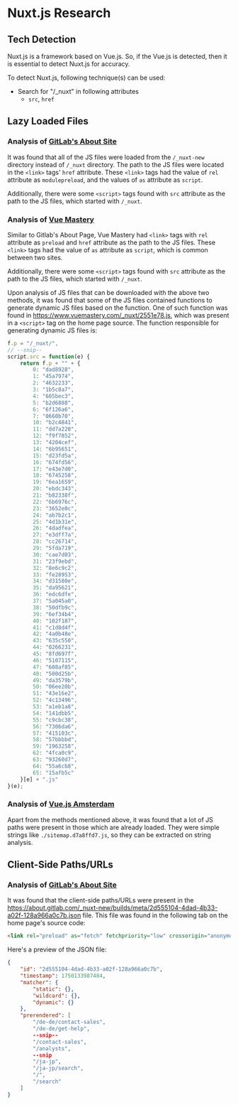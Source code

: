# Nuxt.js Research
## Tech Detection
Nuxt.js is a framework based on Vue.js. So, if the Vue.js is detected, then it is essential to detect Nuxt.js for accuracy.

To detect Nuxt.js, following technique(s) can be used: 
- Search for "/_nuxt" in following attributes
    - `src`, `href`

## Lazy Loaded Files
### Analysis of [GitLab's About Site](https://about.gitlab.com/)
It was found that all of the JS files were loaded from the `/_nuxt-new` directory instead of `/_nuxt` directory. The path to the JS files were located in the `<link>` tags' `href` attribute. These `<link>` tags had the value of `rel` attribute as `modulepreload`, and the values of `as` attribute as `script`.

Additionally, there were some `<script>` tags found with `src` attribute as the path to the JS files, which started with `/_nuxt`.

### Analysis of [Vue Mastery](https://www.vuemastery.com/)
Similar to Gitlab's About Page, Vue Mastery had `<link>` tags with `rel` attribute as `preload` and `href` attribute as the path to the JS files. These `<link>` tags had the value of `as` attribute as `script`, which is common between two sites.

Additionally, there were some `<script>` tags found with `src` attribute as the path to the JS files, which started with `/_nuxt`.

Upon analysis of JS files that can be downloaded with the above two methods, it was found that some of the JS files contained functions to generate dynamic JS files based on the function. One of such function was found in https://www.vuemastery.com/_nuxt/2551e78.js, which was present in a `<script>` tag on the home page source. The function responsible for generating dynamic JS files is:
```js
f.p = "/_nuxt/",
// --snip--
script.src = function(e) {
    return f.p + "" + {
        0: "dad8928",
        1: "45a7974",
        2: "4632233",
        3: "1b5c8a7",
        4: "605bec3",
        5: "b2d6888",
        6: "6f126a6",
        7: "0660b70",
        10: "b2c4841",
        11: "dd7a220",
        12: "f9f7852",
        13: "4204cef",
        14: "6b95651",
        15: "d23fd5a",
        16: "674fd56",
        17: "e43e7d0",
        18: "6745258",
        19: "6ea1659",
        20: "ebdc343",
        21: "b82338f",
        22: "6b6976c",
        23: "3652e0c",
        24: "ab7b2c1",
        25: "4d1b31e",
        26: "4dadfea",
        27: "e3dff7a",
        28: "cc26714",
        29: "5fda719",
        30: "cae7d03",
        31: "23f9ebd",
        32: "8e6c9c2",
        33: "fe28953",
        34: "d31580e",
        35: "da95621",
        36: "edc6dfe",
        37: "5a045a0",
        38: "50dfb9c",
        39: "6ef34b4",
        40: "102f187",
        41: "c1d8d4f",
        42: "4a0b48e",
        43: "635c550",
        44: "0266231",
        45: "8fd697f",
        46: "5107115",
        47: "608af85",
        48: "500d25b",
        49: "da3579b",
        50: "06ee20b",
        51: "43e16e2",
        52: "4c13496",
        53: "a1eb1a8",
        54: "141dbb5",
        55: "c9cbc38",
        56: "7306da6",
        57: "415103c",
        58: "57bbbbd",
        59: "1963258",
        62: "4fca0c9",
        63: "93260d7",
        64: "55a6cb8",
        65: "15afb5c"
    }[e] + ".js"
}(e);
```

### Analysis of [Vue.js Amsterdam](https://vuejs.amsterdam/)
Apart from the methods mentioned above, it was found that a lot of JS paths were present in those which are already loaded. They were simple strings like `./sitemap.d7a8ffd7.js`, so they can be extracted on string analysis.

## Client-Side Paths/URLs
### Analysis of [GitLab's About Site](https://about.gitlab.com/)
It was found that the client-side paths/URLs were present in the https://about.gitlab.com/_nuxt-new/builds/meta/2d555104-4dad-4b33-a02f-128a966a0c7b.json file. This file was found in the following tab on the home page's source code:
```html
<link rel="preload" as="fetch" fetchpriority="low" crossorigin="anonymous" href="/_nuxt-new/builds/meta/2d555104-4dad-4b33-a02f-128a966a0c7b.json">
```

Here's a preview of the JSON file:
```json
{
    "id": "2d555104-4dad-4b33-a02f-128a966a0c7b",
    "timestamp": 1750133987484,
    "matcher": {
        "static": {},
        "wildcard": {},
        "dynamic": {}
    },
    "prerendered": [
        "/de-de/contact-sales",
        "/de-de/get-help",
        --snip--
        "/contact-sales",
        "/analysts",
        --snip
        "/ja-jp",
        "/ja-jp/search",
        "/",
        "/search"
    ]
}
```